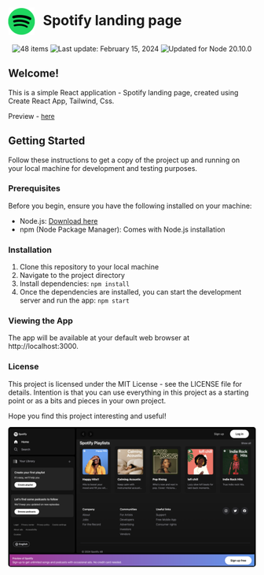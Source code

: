 
# <span style="margin-right: 10px;"><img src="./src/assets/images/Spotify_icon.png" alt="Spotify" style="height: 2em; vertical-align: middle;"></span> Spotify landing page

<div align="center">
  <img src="https://img.shields.io/badge/📖%20license-%20MIT-a964d0.svg" alt="48 items"/> 
  <img id="last-update-badge" src="https://img.shields.io/badge/%F0%9F%93%85%20Last%20update%20-%20February%2005%2C%202024-267a60.svg" alt="Last update: February 15, 2024" /> 
  <img src="https://img.shields.io/badge/%E2%9C%94%20Updated%20For%20Version%20-%20Node%2020.10.0-187e25.svg" alt="Updated for Node 20.10.0"/>
</div>

## Welcome!

This is a simple React application - Spotify landing page, created using Create React App, Tailwind, Css.

Preview - <a href="https://simonakom.github.io/netflix-page/index.html" style="font-size:small;">here</a><h4>

## Getting Started

Follow these instructions to get a copy of the project up and running on your local machine for development and testing purposes.


### Prerequisites

Before you begin, ensure you have the following installed on your machine:

- Node.js: [Download here](https://nodejs.org/)
- npm (Node Package Manager): Comes with Node.js installation

### Installation

1. Clone this repository to your local machine
2. Navigate to the project directory
3. Install dependencies: `npm install`
4. Once the dependencies are installed, you can start the development server and run the app:  `npm start`

### Viewing the App

The app will be available at your default web browser at http://localhost:3000.


### License
This project is licensed under the MIT License - see the LICENSE file for details. Intention is that you can use everything in this project as a starting point or as a bits and pieces in your own project.

Hope you find this project interesting and useful!

<div style="text-align: start;">
  <img src="./src/assets/images/app.png" alt="Spotify" style="border-radius: 5px; display: inline-block; width: 700px; height: auto;" />
</div>